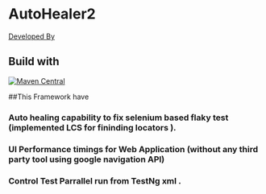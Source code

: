 # AutoHealer2
 [Developed By](https://img.shields.io/badge/Developed%20by-Subhramonyu-yellow)

## Build with
[![Maven Central](https://img.shields.io/maven-central/v/com.epam.healenium/healenium-web.svg?label=Maven%20Central)](https://search.maven.org/search?q=g:%22com.epam.healenium%22%20AND%20a:%22healenium-web%22)

##This Framework have 

###   Auto healing capability to fix selenium based flaky test (implemented LCS for fininding locators ).
###   UI Performance timings for Web Application (without any third party tool using google navigation API)
###   Control Test Parrallel run  from TestNg xml . 

